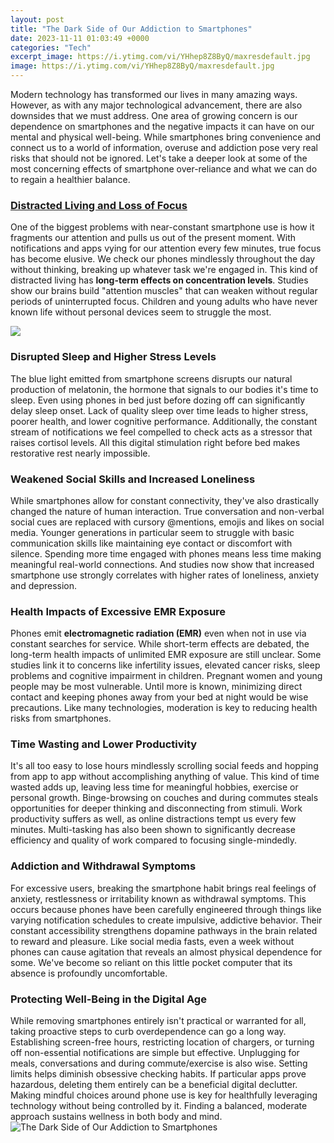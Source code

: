 ```yaml
---
layout: post
title: "The Dark Side of Our Addiction to Smartphones"
date: 2023-11-11 01:03:49 +0000
categories: "Tech"
excerpt_image: https://i.ytimg.com/vi/YHhep8Z8ByQ/maxresdefault.jpg
image: https://i.ytimg.com/vi/YHhep8Z8ByQ/maxresdefault.jpg
---
```


Modern technology has transformed our lives in many amazing ways. However, as with any major technological advancement, there are also downsides that we must address. One area of growing concern is our dependence on smartphones and the negative impacts it can have on our mental and physical well-being. While smartphones bring convenience and connect us to a world of information, overuse and addiction pose very real risks that should not be ignored. Let's take a deeper look at some of the most concerning effects of smartphone over-reliance and what we can do to regain a healthier balance.
### [Distracted Living and Loss of Focus](https://yt.io.vn/collection/alameda) 
One of the biggest problems with near-constant smartphone use is how it fragments our attention and pulls us out of the present moment. With notifications and apps vying for our attention every few minutes, true focus has become elusive. We check our phones mindlessly throughout the day without thinking, breaking up whatever task we're engaged in. This kind of distracted living has **long-term effects on concentration levels**. Studies show our brains build "attention muscles" that can weaken without regular periods of uninterrupted focus. Children and young adults who have never known life without personal devices seem to struggle the most. 

![](https://www.bankmycell.com/blog/wp-content/uploads/2018/06/kids-phone-addiction-stats-1.png)
### **Disrupted Sleep and Higher Stress Levels**
The blue light emitted from smartphone screens disrupts our natural production of melatonin, the hormone that signals to our bodies it's time to sleep. Even using phones in bed just before dozing off can significantly delay sleep onset. Lack of quality sleep over time leads to higher stress, poorer health, and lower cognitive performance. Additionally, the constant stream of notifications we feel compelled to check acts as a stressor that raises cortisol levels. All this digital stimulation right before bed makes restorative rest nearly impossible.
### **Weakened Social Skills and Increased Loneliness** 
While smartphones allow for constant connectivity, they've also drastically changed the nature of human interaction. True conversation and non-verbal social cues are replaced with cursory @mentions, emojis and likes on social media. Younger generations in particular seem to struggle with basic communication skills like maintaining eye contact or discomfort with silence. Spending more time engaged with phones means less time making meaningful real-world connections. And studies now show that increased smartphone use strongly correlates with higher rates of loneliness, anxiety and depression. 
### **Health Impacts of Excessive EMR Exposure**
Phones emit **electromagnetic radiation (EMR)** even when not in use via constant searches for service. While short-term effects are debated, the long-term health impacts of unlimited EMR exposure are still unclear. Some studies link it to concerns like infertility issues, elevated cancer risks, sleep problems and cognitive impairment in children. Pregnant women and young people may be most vulnerable. Until more is known, minimizing direct contact and keeping phones away from your bed at night would be wise precautions. Like many technologies, moderation is key to reducing health risks from smartphones.
### **Time Wasting and Lower Productivity**  
It's all too easy to lose hours mindlessly scrolling social feeds and hopping from app to app without accomplishing anything of value. This kind of time wasted adds up, leaving less time for meaningful hobbies, exercise or personal growth. Binge-browsing on couches and during commutes steals opportunities for deeper thinking and disconnecting from stimuli. Work productivity suffers as well, as online distractions tempt us every few minutes. Multi-tasking has also been shown to significantly decrease efficiency and quality of work compared to focusing single-mindedly.
### **Addiction and Withdrawal Symptoms**
For excessive users, breaking the smartphone habit brings real feelings of anxiety, restlessness or irritability known as withdrawal symptoms. This occurs because phones have been carefully engineered through things like varying notification schedules to create impulsive, addictive behavior. Their constant accessibility strengthens dopamine pathways in the brain related to reward and pleasure. Like social media fasts, even a week without phones can cause agitation that reveals an almost physical dependence for some. We've become so reliant on this little pocket computer that its absence is profoundly uncomfortable.
### **Protecting Well-Being in the Digital Age**
While removing smartphones entirely isn't practical or warranted for all, taking proactive steps to curb overdependence can go a long way. Establishing screen-free hours, restricting location of chargers, or turning off non-essential notifications are simple but effective. Unplugging for meals, conversations and during commute/exercise is also wise. Setting limits helps diminish obsessive checking habits. If particular apps prove hazardous, deleting them entirely can be a beneficial digital declutter. Making mindful choices around phone use is key for healthfully leveraging technology without being controlled by it. Finding a balanced, moderate approach sustains wellness in both body and mind.
![The Dark Side of Our Addiction to Smartphones](https://i.ytimg.com/vi/YHhep8Z8ByQ/maxresdefault.jpg)